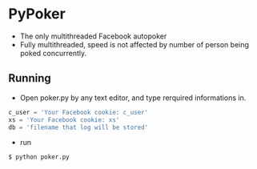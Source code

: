 # PyPoker
* The only multithreaded Facebook autopoker
* Fully multithreaded, speed is not affected by number of person being poked concurrently.

## Running
* Open poker.py by any text editor, and type rerquired informations in.
```python
c_user = 'Your Facebook cookie: c_user'
xs = 'Your Facebook cookie: xs'
db = 'filename that log will be stored'
```
* run
```
$ python poker.py
```
